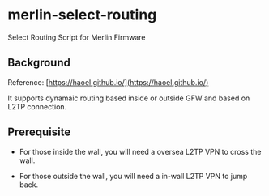 # merlin-select-routing
Select Routing Script for Merlin Firmware

## Background

Reference: [https://haoel.github.io/](https://haoel.github.io/)

It supports dynamaic routing based inside or outside GFW and based on L2TP connection.

## Prerequisite

- For those inside the wall, you will need a oversea L2TP VPN to cross the wall.

- For those outside the wall, you will need a in-wall L2TP VPN to jump back.